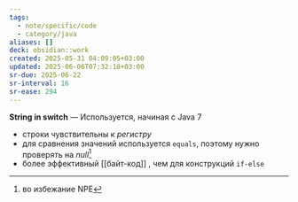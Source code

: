 ```yaml
---
tags:
  - note/specific/code
  - category/java
aliases: []
deck: obsidian::work
created: 2025-05-31 04:09:05+03:00
updated: 2025-06-06T07:32:18+03:00
sr-due: 2025-06-22
sr-interval: 16
sr-ease: 294
---
```


**String in switch**
—
Используется, начиная с Java 7
- строки чувствительны к *регистру*
- для сравнения значений используется `equals`, поэтому нужно проверять на *null*[^1]
- более эффективный [[байт-код]] , чем для конструкций `if-else`

[^1]: во избежание NPE
